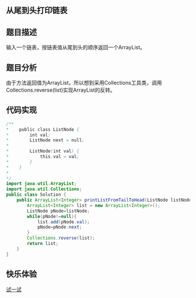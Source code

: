 ## 从尾到头打印链表 
## 题目描述  
输入一个链表，按链表值从尾到头的顺序返回一个ArrayList。 
## 题目分析 
由于方法返回值为ArrayList<Integer>，所以想到采用Collections工具类，调用Collections.reverse(list)实现ArrayList的反转。
## 代码实现 
```Java  
/**
*    public class ListNode {
*        int val;
*        ListNode next = null;
*
*        ListNode(int val) {
*            this.val = val;
*        }
*    }
*
*/
import java.util.ArrayList;
import java.util.Collections;
public class Solution {
    public ArrayList<Integer> printListFromTailToHead(ListNode listNode) {
        ArrayList<Integer> list = new ArrayList<Integer>();
        ListNode pNode=listNode;
        while(pNode!=null){
            list.add(pNode.val);
            pNode=pNode.next;
        }
        Collections.reverse(list);
        return list;
    }
}
```
## 快乐体验  
[试一试](https://www.nowcoder.com/practice/d0267f7f55b3412ba93bd35cfa8e8035?tpId=13&tqId=11156&tPage=1&rp=1&ru=%2Fta%2Fcoding-interviews&qru=%2Fta%2Fcoding-interviews%2Fquestion-ranking)

